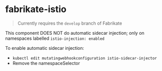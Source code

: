 # fabrikate-istio

> Currently requires the `develop` branch of Fabrikate

This component DOES NOT do automatic sidecar injection; only on namespaces labelled `istio-injection: enabled`

To enable automatic sidecar injection:

- `kubectl edit mutatingwebhookconfiguration istio-sidecar-injector`
- Remove the namespaceSelector
